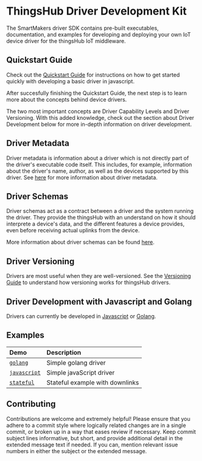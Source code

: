 # ThingsHub Driver Development Kit

The SmartMakers driver SDK contains pre-built executables, documentation, and examples
for developing and deploying your own IoT device driver for the thingsHub IoT middleware.


## Quickstart Guide

Check out the [Quickstart Guide](docs/quickstart.md)
for instructions on how to get started quickly
with developing a basic driver in javascript.

After succesfully finishing the Quickstart Guide,
the next step is to learn more about the concepts
behind device drivers.

The two most important concepts are Driver Capability Levels
and Driver Versioning.
Ẃith this added knowledge,
check out the section about Driver Development below
for more in-depth information on driver development.

## Driver Metadata

Driver metadata is information about a driver which is not directly part of the driver's executable code itself.
This includes, for example, information about the driver's name, author, as well as the devices supported by this driver.
See [here](docs/metadata.md) for more information about driver metadata.


## Driver Schemas

Driver schemas act as a contract between a driver and the system running the driver.
They provide the thingsHub with an understand on how it should interprete a device's data,
and the different features a device provides, even before receiving actual uplinks
from the device.

More information about driver schemas can be found [here](docs/schema.md).


## Driver Versioning

Drivers are most useful when they are well-versioned.
See the [Versioning Guide](docs/versioning.md) to understand how versioning works for thingsHub drivers.


## Driver Development with Javascript and Golang

Drivers can currently be developed in [Javascript](docs/javascript.md) or [Golang](docs/golang.md).


## Examples

| Demo | Description |
|:------|:----------|
| [`golang`](https://github.com/smartmakers/drivers/tree/master/examples/golang) | Simple golang driver |
| [`javascript`](https://github.com/smartmakers/drivers/tree/master/examples/javascript) | Simple javaScript driver |
| [`stateful`](https://github.com/smartmakers/drivers/tree/master/examples/stateful) | Stateful example with downlinks |


## Contributing

Contributions are welcome and extremely helpful!
Please ensure that you adhere to a commit style
where logically related changes are in a single commit,
or broken up in a way that eases review if necessary.
Keep commit subject lines informative,
but short, and provide additional detail in the extended message text if needed.
If you can, mention relevant issue numbers in either the subject or the extended message.
